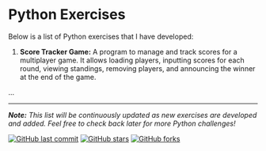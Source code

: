# Python Exercises

Below is a list of Python exercises that I have developed:

1. **Score Tracker Game:** A program to manage and track scores for a multiplayer game. It allows loading players, inputting scores for each round, viewing standings, removing players, and announcing the winner at the end of the game.

...

---
_**Note:** This list will be continuously updated as new exercises are developed and added. Feel free to check back later for more Python challenges!_

[![GitHub last commit](https://img.shields.io/github/last-commit/elelson06/pythonExcercises.svg)](https://github.com/elelson06/pythonExcercises/commits/main)
[![GitHub stars](https://img.shields.io/github/stars/elelson06/pythonExcercises.svg)](https://github.com/elelson06/pythonExcercises/stargazers)
[![GitHub forks](https://img.shields.io/github/forks/elelson06/pythonExcercises.svg)](https://github.com/elelson06/pythonExcercises/network)
